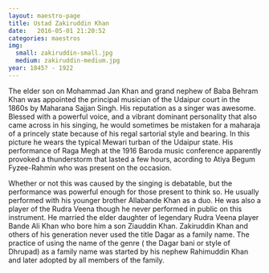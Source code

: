 ```yaml
---
layout: maestro-page
title: Ustad Zakiruddin Khan
date:   2016-05-01 21:20:52
categories: maestros
img:
  small: zakiruddin-small.jpg
  medium: zakiruddin-medium.jpg
year: 1845? - 1922
---
```


The elder son on Mohammad Jan Khan and grand nephew of Baba Behram Khan was appointed the principal musician of the Udaipur court in the 1860s by Maharana Sajjan Singh. His reputation as a singer was awesome. Blessed with a powerful voice, and a vibrant dominant personality that also came across in his singing, he would sometimes be mistaken for a maharaja of a princely state because of his regal sartorial style and bearing. In this picture he wears the typical Mewari turban of the Udaipur state. His performance of Raga Megh at the 1916 Baroda music conference apparently provoked a thunderstorm that lasted a few hours, acording to Atiya Begum Fyzee-Rahmin who was present on the occasion.

Whether or not this was caused by the singing is debatable, but the performance was powerful enough for those present to think so. He usually performed with his younger brother Allabande Khan as a duo. He was also a player of the Rudra Veena though he never performed in public on this instrument. He married the elder daughter of legendary Rudra Veena player Bande Ali Khan who bore him a son Ziauddin Khan. Zakiruddin Khan and others of his generation never used the title Dagar as a family name. The practice of using the name of the genre ( the Dagar bani or style of Dhrupad) as a family name was started by his nephew Rahimuddin Khan and later adopted by all members of the family.
